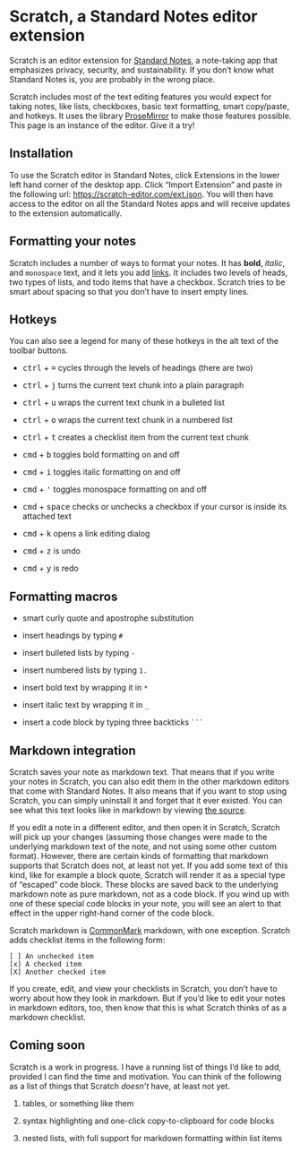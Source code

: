 # Scratch, a Standard Notes editor extension

Scratch is an editor extension for [Standard Notes](https://standardnotes.org/), a note-taking app that emphasizes privacy, security, and sustainability. If you don’t know what Standard Notes is, you are probably in the wrong place.

Scratch includes most of the text editing features you would expect for taking notes, like lists, checkboxes, basic text formatting, smart copy/paste, and hotkeys. It uses the library [ProseMirror](https://prosemirror.net/) to make those features possible. This page is an instance of the editor. Give it a try!

## Installation

To use the Scratch editor in Standard Notes, click Extensions in the lower left hand corner of the desktop app. Click “Import Extension” and paste in the following url: <https://scratch-editor.com/ext.json>. You will then have access to the editor on all the Standard Notes apps and will receive updates to the extension automatically.

## Formatting your notes

Scratch includes a number of ways to format your notes. It has **bold**, *italic*, and `monospace` text, and it lets you add [links](https://github.com/dylanonelson/sn-scratch-editor). It includes two levels of heads, two types of lists, and todo items that have a checkbox. Scratch tries to be smart about spacing so that you don’t have to insert empty lines.

## Hotkeys

You can also see a legend for many of these hotkeys in the alt text of the toolbar buttons.

* <KBD>ctrl</KBD> + <KBD>=</KBD> cycles through the levels of headings (there are two)

* <KBD>ctrl</KBD> + <KBD>j</KBD> turns the current text chunk into a plain paragraph

* <KBD>ctrl</KBD> + <KBD>u</KBD> wraps the current text chunk in a bulleted list

* <KBD>ctrl</KBD> + <KBD>o</KBD> wraps the current text chunk in a numbered list

* <KBD>ctrl</KBD> + <KBD>t</KBD> creates a checklist item from the current text chunk

* <KBD>cmd</KBD> + <KBD>b</KBD> toggles bold formatting on and off

* <KBD>cmd</KBD> + <KBD>i</KBD> toggles italic formatting on and off

* <KBD>cmd</KBD> + <KBD>'</KBD> toggles monospace formatting on and off

* <KBD>cmd</KBD> + <KBD>space</KBD> checks or unchecks a checkbox if your cursor is inside its attached text

* <KBD>cmd</KBD> + <KBD>k</KBD> opens a link editing dialog

* <KBD>cmd</KBD> + <KBD>z</KBD> is undo

* <KBD>cmd</KBD> + <KBD>y</KBD> is redo

## Formatting macros

* smart curly quote and apostrophe substitution

* insert headings by typing `# `

* insert bulleted lists by typing `- `

* insert numbered lists by typing `1. `

* insert bold text by wrapping it in `*`

* insert italic text by wrapping it in `_`

* insert a code block by typing three backticks ` ``` `

## Markdown integration

Scratch saves your note as markdown text. That means that if you write your notes in Scratch, you can also edit them in the other markdown editors that come with Standard Notes. It also means that if you want to stop using Scratch, you can simply uninstall it and forget that it ever existed. You can see what this text looks like in markdown by viewing [the source](https://github.com/dylanonelson/sn-scratch-editor/blob/master/src/demoDocs.md).

If you edit a note in a different editor, and then open it in Scratch, Scratch will pick up your changes (assuming those changes were made to the underlying markdown text of the note, and not using some other custom format). However, there are certain kinds of formatting that markdown supports that Scratch does not, at least not yet. If you add some text of this kind, like for example a block quote, Scratch will render it as a special type of “escaped” code block. These blocks are saved back to the underlying markdown note as pure markdown, not as a code block. If you wind up with one of these special code blocks in your note, you will see an alert to that effect in the upper right-hand corner of the code block.

Scratch markdown is [CommonMark](https://commonmark.org/) markdown, with one exception. Scratch adds checklist items in the following form:

```
[ ] An unchecked item
[x] A checked item
[X] Another checked item
```

If you create, edit, and view your checklists in Scratch, you don’t have to worry about how they look in markdown. But if you’d like to edit your notes in markdown editors, too, then know that this is what Scratch thinks of as a markdown checklist.

## Coming soon

Scratch is a work in progress. I have a running list of things I’d like to add, provided I can find the time and motivation. You can think of the following as a list of things that Scratch *doesn’t* have, at least not yet.

1. tables, or something like them

2. syntax highlighting and one-click copy-to-clipboard for code blocks

3. nested lists, with full support for markdown formatting within list items
